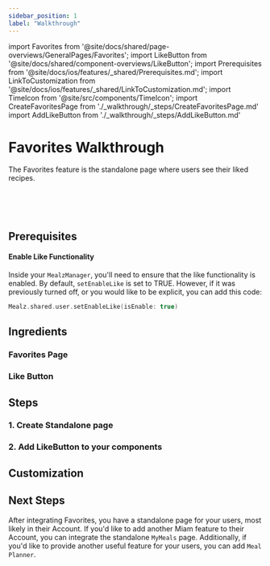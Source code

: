 ```yaml
---
sidebar_position: 1
label: "Walkthrough"
---
```


import Favorites from '@site/docs/shared/page-overviews/GeneralPages/Favorites';
import LikeButton from '@site/docs/shared/component-overviews/LikeButton';
import Prerequisites from '@site/docs/ios/features/_shared/Prerequisites.md';
import LinkToCustomization from '@site/docs/ios/features/_shared/LinkToCustomization.md';
import TimeIcon from '@site/src/components/TimeIcon';
import CreateFavoritesPage from './_walkthrough/_steps/CreateFavoritesPage.md'
import AddLikeButton from './_walkthrough/_steps/AddLikeButton.md'

# Favorites Walkthrough

The Favorites feature is the standalone page where users see their liked recipes.

<TimeIcon titleText="Time to read:" timeText="10 minutes" /><br />
<TimeIcon titleText="Time for base implementation:" timeText="2 hours" /><br />
<TimeIcon titleText="Time for full customization:" timeText="4 hours" /><br />

## Prerequisites
<Prerequisites />

#### Enable Like Functionality

Inside your `MealzManager`, you'll need to ensure that the like functionality is enabled. 
By default, `setEnableLike` is set to TRUE.
However, if it was previously turned off, or you would like to be explicit, you can add this code:
```swift
Mealz.shared.user.setEnableLike(isEnable: true)
```

## Ingredients

### Favorites Page
<Favorites platform="ios"/>

### Like Button
<LikeButton platform="ios"/>

## Steps

### 1. Create Standalone page
<CreateFavoritesPage />

### 2. Add LikeButton to your components
<AddLikeButton />

## Customization
<LinkToCustomization />

## Next Steps

After integrating Favorites, you have a standalone page for your users, most likely in their Account.
If you'd like to add another Miam feature to their Account, you can integrate the standalone `MyMeals` page.
Additionally, if you'd like to provide another useful feature for your users, you can add `Meal Planner`.
